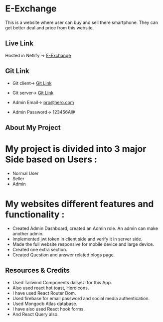 # E-Exchange

This is a website where user can buy and sell there smartphone. They can get better deal and price from this website.

## Live Link

Hosted in Netlify -> [E-Exchange]()

## Git Link 

* Git client-> [Git Link](https://github.com/programming-hero-web-course-4/b612-used-products-resale-clients-side-Sazz07)

* Git server-> [Git Link](https://github.com/programming-hero-web-course-4/b612-used-products-resale-server-side-Sazz07)

* Admin Email-> pro@hero.com 
* Admin Password-> 123456A@ 

## About My Project

# My project is divided into 3 major Side based on Users :

- Normal User
- Seller
- Admin

# My websites different features and functionality :

* Created Admin Dashboard, created an Admin role. An admin can make another admin.
* Implemented jwt token in client side and verify it in server side.
* Made the full website responsive for mobile device and large device.
* Created one extra section.
* Created Question and answer related blogs page.

## Resources & Credits

* Used Tailwind Components daisyUi for this App.
* Also used react hot toast, HeroIcons.
* I have used React Router Dom.
* Used firebase for email password and social media authentication.
* Used Mongodb Atlas database.
* I have also used React hook forms.
* And React Query also.
